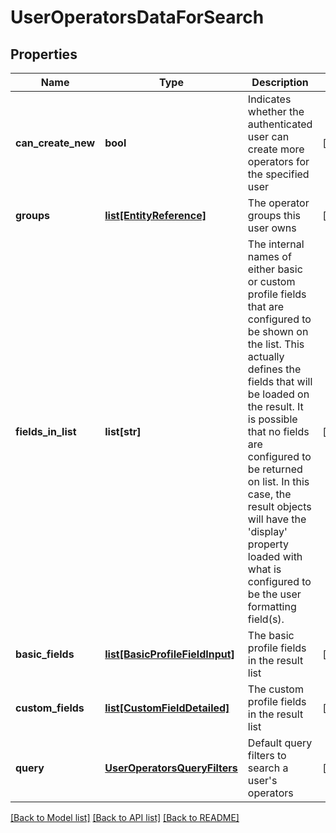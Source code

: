 # UserOperatorsDataForSearch

## Properties
Name | Type | Description | Notes
------------ | ------------- | ------------- | -------------
**can_create_new** | **bool** | Indicates whether the authenticated user can create more operators  for the specified user  | [optional] 
**groups** | [**list[EntityReference]**](EntityReference.md) | The operator groups this user owns | [optional] 
**fields_in_list** | **list[str]** | The internal names of either basic or custom profile fields that are configured to be shown on the list. This actually defines the fields that will be loaded on the result. It is possible that no fields are configured to be returned on list. In this case, the result objects will have the &#39;display&#39; property loaded with what is configured to be the user formatting field(s).   | [optional] 
**basic_fields** | [**list[BasicProfileFieldInput]**](BasicProfileFieldInput.md) | The basic profile fields in the result list | [optional] 
**custom_fields** | [**list[CustomFieldDetailed]**](CustomFieldDetailed.md) | The custom profile fields in the result list | [optional] 
**query** | [**UserOperatorsQueryFilters**](UserOperatorsQueryFilters.md) | Default query filters to search a user&#39;s operators  | [optional] 

[[Back to Model list]](../README.md#documentation-for-models) [[Back to API list]](../README.md#documentation-for-api-endpoints) [[Back to README]](../README.md)


